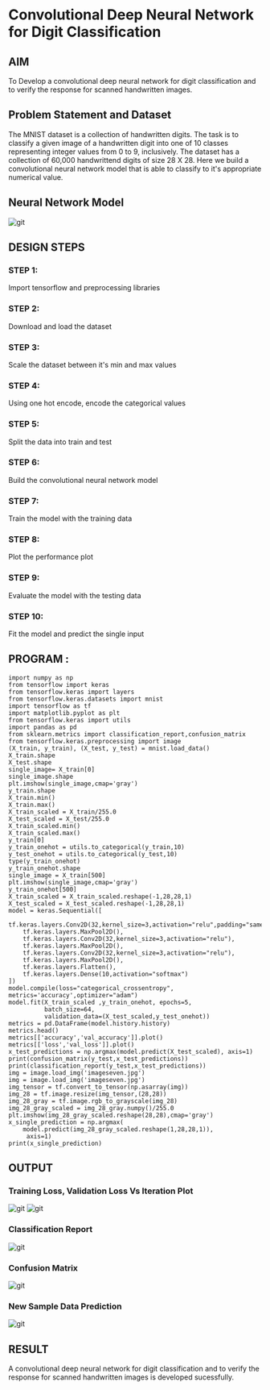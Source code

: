 # Convolutional Deep Neural Network for Digit Classification

## AIM

To Develop a convolutional deep neural network for digit classification and to verify the response for scanned handwritten images.

## Problem Statement and Dataset
The MNIST dataset is a collection of handwritten digits. The task is to classify a given image of a handwritten digit into one of 10 classes representing integer values from 0 to 9, inclusively. The dataset has a collection of 60,000 handwrittend digits of size 28 X 28. Here we build a convolutional neural network model that is able to classify to it's appropriate numerical value.
## Neural Network Model
![git](img1.png)

## DESIGN STEPS

### STEP 1:
Import tensorflow and preprocessing libraries

### STEP 2:
Download and load the dataset

### STEP 3:
Scale the dataset between it's min and max values

### STEP 4:
Using one hot encode, encode the categorical values

### STEP 5:
Split the data into train and test

### STEP 6:
Build the convolutional neural network model

### STEP 7:
Train the model with the training data

### STEP 8:
Plot the performance plot

### STEP 9:
Evaluate the model with the testing data

### STEP 10:
Fit the model and predict the single input



## PROGRAM :
```
import numpy as np
from tensorflow import keras
from tensorflow.keras import layers
from tensorflow.keras.datasets import mnist
import tensorflow as tf
import matplotlib.pyplot as plt
from tensorflow.keras import utils
import pandas as pd
from sklearn.metrics import classification_report,confusion_matrix
from tensorflow.keras.preprocessing import image
(X_train, y_train), (X_test, y_test) = mnist.load_data()
X_train.shape
X_test.shape
single_image= X_train[0]
single_image.shape
plt.imshow(single_image,cmap='gray')
y_train.shape
X_train.min()
X_train.max()
X_train_scaled = X_train/255.0
X_test_scaled = X_test/255.0
X_train_scaled.min()
X_train_scaled.max()
y_train[0]
y_train_onehot = utils.to_categorical(y_train,10)
y_test_onehot = utils.to_categorical(y_test,10)
type(y_train_onehot)
y_train_onehot.shape
single_image = X_train[500]
plt.imshow(single_image,cmap='gray')
y_train_onehot[500]
X_train_scaled = X_train_scaled.reshape(-1,28,28,1)
X_test_scaled = X_test_scaled.reshape(-1,28,28,1)
model = keras.Sequential([
    tf.keras.layers.Conv2D(32,kernel_size=3,activation="relu",padding="same"),
    tf.keras.layers.MaxPool2D(),
    tf.keras.layers.Conv2D(32,kernel_size=3,activation="relu"),
    tf.keras.layers.MaxPool2D(),
    tf.keras.layers.Conv2D(32,kernel_size=3,activation="relu"),
    tf.keras.layers.MaxPool2D(),
    tf.keras.layers.Flatten(),
    tf.keras.layers.Dense(10,activation="softmax")
])
model.compile(loss="categorical_crossentropy", metrics='accuracy',optimizer="adam")
model.fit(X_train_scaled ,y_train_onehot, epochs=5,
          batch_size=64, 
          validation_data=(X_test_scaled,y_test_onehot))
metrics = pd.DataFrame(model.history.history)
metrics.head()
metrics[['accuracy','val_accuracy']].plot()
metrics[['loss','val_loss']].plot()
x_test_predictions = np.argmax(model.predict(X_test_scaled), axis=1)
print(confusion_matrix(y_test,x_test_predictions))
print(classification_report(y_test,x_test_predictions))
img = image.load_img('imageseven.jpg')
img = image.load_img('imageseven.jpg')
img_tensor = tf.convert_to_tensor(np.asarray(img))
img_28 = tf.image.resize(img_tensor,(28,28))
img_28_gray = tf.image.rgb_to_grayscale(img_28)
img_28_gray_scaled = img_28_gray.numpy()/255.0
plt.imshow(img_28_gray_scaled.reshape(28,28),cmap='gray')
x_single_prediction = np.argmax(
    model.predict(img_28_gray_scaled.reshape(1,28,28,1)),
     axis=1)
print(x_single_prediction) 
```


## OUTPUT

### Training Loss, Validation Loss Vs Iteration Plot

![git](img2.png)
![git](img3.png)
### Classification Report

![git](img4.png)

### Confusion Matrix

![git](img5.png)


### New Sample Data Prediction

![git](img6.png)

## RESULT
A convolutional deep neural network for digit classification and to verify the response for scanned handwritten images is developed sucessfully.


